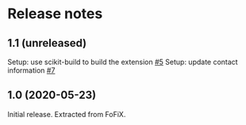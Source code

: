 Release notes
=============

1.1 (unreleased)
----------------

Setup: use scikit-build to build the extension [#5](https://github.com/fofix/python-videoplayer/pull/5)
Setup: update contact information [#7](https://github.com/fofix/python-videoplayer/pull/7)


1.0 (2020-05-23)
----------------

Initial release. Extracted from FoFiX.
